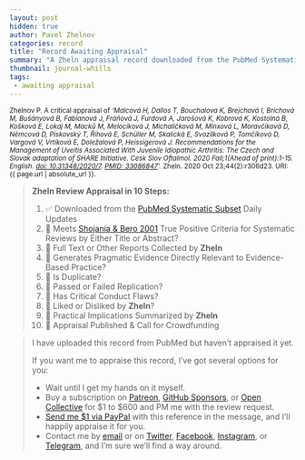 ```yaml
---
layout: post
hidden: true
author: Pavel Zhelnov
categories: record
title: "Record Awaiting Appraisal"
summary: "A Zheln appraisal record downloaded from the PubMed Systematic Subset daily updates."
thumbnail: journal-whills
tags:
 - awaiting appraisal
---
```


<small id="citation">Zhelnov P. A critical appraisal of _‘Malcová H, Dallos T, Bouchalova K, Brejchová I, Brichová M, Bušányová B, Fabianová J, Fráňová J, Furdová A, Jarošová K, Kobrová K, Kostolná B, Košková E, Lokaj M, Macků M, Melocíková J, Michaličková M, Minxová L, Moravčíková D, Němcová D, Pískovský T, Říhová E, Schüller M, Skalická E, Svozílková P, Tomčíková D, Vargová V, Vrtíková E, Doležalová P, Heissigerová J. Recommendations for the Management of Uveitis Associated With Juvenile Idiopathic Arthritis: The Czech and Slovak adaptation of SHARE Initiative. Cesk Slov Oftalmol. 2020 Fall;1(Ahead of print):1-15. English. [doi: 10.31348/2020/7](https://doi.org/10.31348/2020/7). [PMID: 33086847](https://pubmed.gov/33086847)’._ Zheln. 2020 Oct 23;44(2):r306d23. URI: {{ page.url | absolute_url }}.</small>

> **Zheln Review Appraisal in 10 Steps:**
>
> 1. ✅ Downloaded from the [PubMed Systematic Subset](https://github.com/p1m-ortho/qs-global-ortho-search-queries/blob/global-sr-query/README.md) Daily Updates
> 2. 🔄 Meets [Shojania & Bero 2001](https://www.researchgate.net/publication/11820967_Taking_Advantage_of_the_Explosion_of_Systematic_Reviews_An_Efficient_MEDLINE_Search_Strategy) True Positive Criteria for Systematic Reviews by Either Title or Abstract?
> 3. 🔄 Full Text or Other Reports Collected by **Zheln**
> 4. 🔄 Generates Pragmatic Evidence Directly Relevant to Evidence-Based Practice?
> 5. 🔄 Is Duplicate?
> 6. 🔄 Passed or Failed Replication?
> 7. 🔄 Has Critical Conduct Flaws?
> 8. 🔄 Liked or Disliked by **Zheln**?
> 9. 🔄 Practical Implications Summarized by **Zheln**
> 10. 🔄 Appraisal Published & Call for Crowdfunding

> I have uploaded this record from PubMed but haven’t appraised it yet.
>
> If you want me to appraise this record, I’ve got several options for you:
> * Wait until I get my hands on it myself.
> * Buy a subscription on [Patreon](https://patreon.com/zheln), [GitHub Sponsors](https://github.com/sponsors/drzhelnov), or [Open Collective](https://opencollective.com/zheln) for $1 to $600 and PM me with the review request.
> * [Send me $1 via PayPal](https://paypal.me/pjelnov) with this reference in the message, and I’ll happily appraise it for you.
> * Contact me by [email](mailto:pavel@zheln.com) or on [Twitter](https://twitter.com/drzhelnov), [Facebook](https://facebook.com/drzhelnov), [Instagram](https://instagram.com/igzheln), or [Telegram](https://t.me/drzhelnov), and I’m sure we’ll find a way around.
